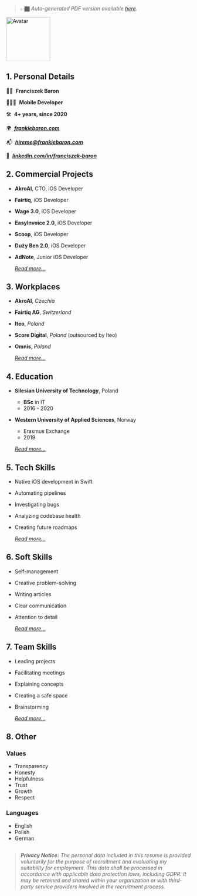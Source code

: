 <!-- STRIP-BEGIN -->
> 👉🏿 _Auto-generated PDF version available [here](https://frankiebaron.com/resume/resume.pdf)._ 
<!-- STRIP-END -->

<img width="120" alt="Avatar" src="https://github.com/user-attachments/assets/456026ae-0161-46e7-ae50-688ecad384b7">

## 1. Personal Details

✌🏿  **Franciszek Baron**

👨🏿‍💻  **Mobile Developer** 

🛠️  **4+ years, since 2020**

🌍  [**_frankiebaron.com_**](http://frankiebaron.com)

📬  [**_hireme@frankiebaron.com_**](mailto:hireme@frankiebaron.com)

💼  [**_linkedin.com/in/franciszek-baron_**](http://linkedin.com/in/franciszek-baron)

## 2. Commercial Projects

- **AkroAI**, CTO, iOS Developer
- **Fairtiq**, iOS Developer
- **Wage 3.0**, iOS Developer
- **EasyInvoice 2.0**, iOS Developer
- **Scoop**, iOS Developer
- **Duży Ben 2.0**, iOS Developer
- **AdNote**, Junior iOS Developer

  [_Read more..._](./Details/CommercialProjects.md)
  
## 3. Workplaces

- **AkroAI**, *Czechia*
- **Fairtiq AG**, *Switzerland*
- **Iteo**, *Poland*
- **Score Digital**, *Poland* (outsourced by Iteo)
- **Omnis**, *Poland*

  [_Read more..._](./Details/Workplaces.md)

## 4. Education

- **Silesian University of Technology**, Poland
    - **BSc** in IT
    - 2016 - 2020
- **Western University of Applied Sciences**, Norway
    - Erasmus Exchange
    - 2019
 
  [_Read more..._](./Details/Education.md)

## 5. Tech Skills

- Native iOS development in Swift
- Automating pipelines
- Investigating bugs
- Analyzing codebase health
- Creating future roadmaps

  [_Read more..._](./Details/TechSkills.md)


## 6. Soft Skills

- Self-management
- Creative problem-solving
- Writing articles
- Clear communication
- Attention to detail

  [_Read more..._](./Details/SoftSkills.md)

## 7. Team Skills

- Leading projects
- Facilitating meetings
- Explaining concepts
- Creating a safe space
- Brainstorming

  [_Read more..._](./Details/TeamSkills.md)

## 8. Other

### Values

- Transparency
- Honesty
- Helpfulness
- Trust
- Growth
- Respect

### Languages

- English
- Polish
- German

##  

> **_Privacy Notice:_** _The personal data included in this resume is provided voluntarily for the purpose of recruitment and evaluating my suitability for employment. This data shall be processed in accordance with applicable data protection laws, including GDPR. It may be retained and shared within your organization or with third-party service providers involved in the recruitment process._
